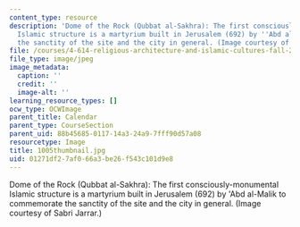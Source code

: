 ```yaml
---
content_type: resource
description: 'Dome of the Rock (Qubbat al-Sakhra): The first consciously-monumental
  Islamic structure is a martyrium built in Jerusalem (692) by ''Abd al-Malik to commemorate
  the sanctity of the site and the city in general. (Image courtesy of Sabri Jarrar.)'
file: /courses/4-614-religious-architecture-and-islamic-cultures-fall-2002/01271df27af066a3be26f543c101d9e8_1005thumbnail.jpg
file_type: image/jpeg
image_metadata:
  caption: ''
  credit: ''
  image-alt: ''
learning_resource_types: []
ocw_type: OCWImage
parent_title: Calendar
parent_type: CourseSection
parent_uid: 88b45685-0117-14a3-24a9-7fff90d57a08
resourcetype: Image
title: 1005thumbnail.jpg
uid: 01271df2-7af0-66a3-be26-f543c101d9e8
---
```

Dome of the Rock (Qubbat al-Sakhra): The first consciously-monumental Islamic structure is a martyrium built in Jerusalem (692) by 'Abd al-Malik to commemorate the sanctity of the site and the city in general. (Image courtesy of Sabri Jarrar.)

